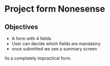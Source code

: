 # Project form Nonesense

## Objectives
- A form with 4 fields
- User can decide which fields are mandatory
- once submitted we see a summary screen

Its a completely impractical form.
